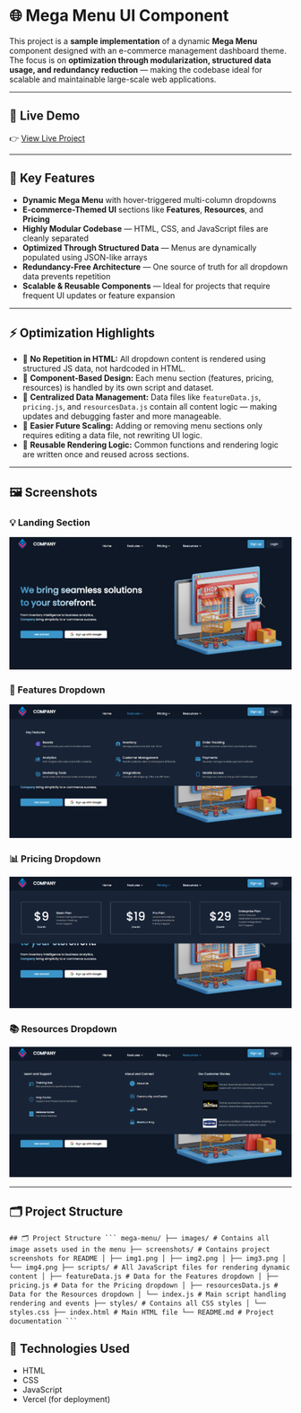 # 🌐 Mega Menu UI Component

This project is a **sample implementation** of a dynamic **Mega Menu** component designed with an e-commerce management dashboard theme. The focus is on **optimization through modularization, structured data usage, and redundancy reduction** — making the codebase ideal for scalable and maintainable large-scale web applications.

---

## 🔗 Live Demo

👉 [View Live Project](https://mega-menu-two.vercel.app/)

---

## 🧩 Key Features

- **Dynamic Mega Menu** with hover-triggered multi-column dropdowns
- **E-commerce-Themed UI** sections like **Features**, **Resources**, and **Pricing**
- **Highly Modular Codebase** — HTML, CSS, and JavaScript files are cleanly separated
- **Optimized Through Structured Data** — Menus are dynamically populated using JSON-like arrays
- **Redundancy-Free Architecture** — One source of truth for all dropdown data prevents repetition
- **Scalable & Reusable Components** — Ideal for projects that require frequent UI updates or feature expansion

---

## ⚡ Optimization Highlights

- 🔁 **No Repetition in HTML:** All dropdown content is rendered using structured JS data, not hardcoded in HTML.
- 🧱 **Component-Based Design:** Each menu section (features, pricing, resources) is handled by its own script and dataset.
- 📁 **Centralized Data Management:** Data files like `featureData.js`, `pricing.js`, and `resourcesData.js` contain all content logic — making updates and debugging faster and more manageable.
- 🔄 **Easier Future Scaling:** Adding or removing menu sections only requires editing a data file, not rewriting UI logic.
- 🧩 **Reusable Rendering Logic:** Common functions and rendering logic are written once and reused across sections.

---

## 🖼️ Screenshots

### 💡 Landing Section
![Landing](./screenshots/img1.png)

### 🧮 Features Dropdown
![Features Dropdown](./screenshots/img2.png)

### 📊 Pricing Dropdown
![Pricing Dropdown](./screenshots/img3.png)

### 📚 Resources Dropdown
![Resources Dropdown](./screenshots/img4.png)

---

## 🗂️ Project Structure

<pre><code>## 🗂️ Project Structure ``` mega-menu/ ├── images/ # Contains all image assets used in the menu ├── screenshots/ # Contains project screenshots for README │ ├── img1.png │ ├── img2.png │ ├── img3.png │ └── img4.png ├── scripts/ # All JavaScript files for rendering dynamic content │ ├── featureData.js # Data for the Features dropdown │ ├── pricing.js # Data for the Pricing dropdown │ ├── resourcesData.js # Data for the Resources dropdown │ └── index.js # Main script handling rendering and events ├── styles/ # Contains all CSS styles │ └── styles.css ├── index.html # Main HTML file └── README.md # Project documentation ``` </code></pre>

## 📌 Technologies Used

- HTML  
- CSS  
- JavaScript  
- Vercel (for deployment)  
